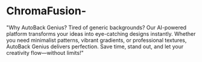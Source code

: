 # ChromaFusion-
"Why AutoBack Genius? Tired of generic backgrounds? Our AI-powered platform transforms your ideas into eye-catching designs instantly. Whether you need minimalist patterns, vibrant gradients, or professional textures, AutoBack Genius delivers perfection. Save time, stand out, and let your creativity flow—without limits!"
